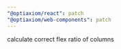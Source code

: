 ```yaml
---
"@optiaxiom/react": patch
"@optiaxiom/web-components": patch
---
```


calculate correct flex ratio of columns
